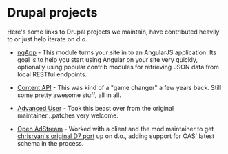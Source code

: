 # Drupal projects

Here's some links to Drupal projects we maintain, have contributed heavily to or just help iterate on d.o.

* [ngApp](https://www.drupal.org/project/ngapp) - This module turns your site in to an AngularJS application. Its goal is to help you start using Angular on your site very quickly, optionally using popular contrib modules for retrieving JSON data from local RESTful endpoints.

* [Content API](https://www.drupal.org/project/contentapi) - This was kind of a "game changer" a few years back. Still some pretty awesome stuff, all in all.

* [Advanced User](https://www.drupal.org/project/advuser) - Took this beast over from the original maintainer...patches very welcome.

* [Open AdStream](https://www.drupal.org/project/openadstream) - Worked with a client and the mod maintainer to get [chrisryan's original D7 port](https://github.com/chrisryan/openadstream) up on d.o., adding support for OAS' latest schema in the process.

